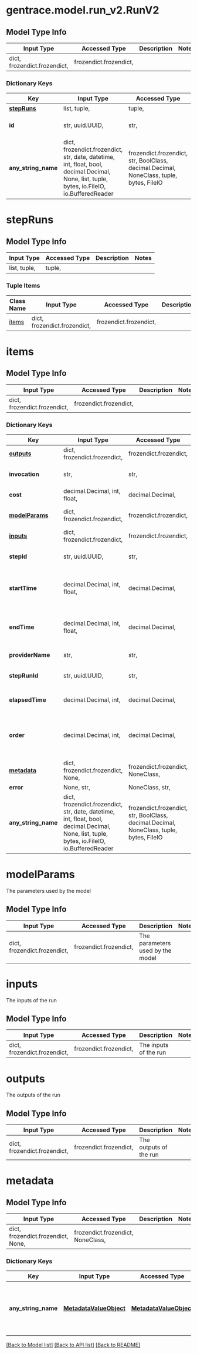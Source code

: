 # gentrace.model.run_v2.RunV2

## Model Type Info
Input Type | Accessed Type | Description | Notes
------------ | ------------- | ------------- | -------------
dict, frozendict.frozendict,  | frozendict.frozendict,  |  | 

### Dictionary Keys
Key | Input Type | Accessed Type | Description | Notes
------------ | ------------- | ------------- | ------------- | -------------
**[stepRuns](#stepRuns)** | list, tuple,  | tuple,  |  | 
**id** | str, uuid.UUID,  | str,  | The ID of the run | value must be a uuid
**any_string_name** | dict, frozendict.frozendict, str, date, datetime, int, float, bool, decimal.Decimal, None, list, tuple, bytes, io.FileIO, io.BufferedReader | frozendict.frozendict, str, BoolClass, decimal.Decimal, NoneClass, tuple, bytes, FileIO | any string name can be used but the value must be the correct type | [optional]

# stepRuns

## Model Type Info
Input Type | Accessed Type | Description | Notes
------------ | ------------- | ------------- | -------------
list, tuple,  | tuple,  |  | 

### Tuple Items
Class Name | Input Type | Accessed Type | Description | Notes
------------- | ------------- | ------------- | ------------- | -------------
[items](#items) | dict, frozendict.frozendict,  | frozendict.frozendict,  |  | 

# items

## Model Type Info
Input Type | Accessed Type | Description | Notes
------------ | ------------- | ------------- | -------------
dict, frozendict.frozendict,  | frozendict.frozendict,  |  | 

### Dictionary Keys
Key | Input Type | Accessed Type | Description | Notes
------------ | ------------- | ------------- | ------------- | -------------
**[outputs](#outputs)** | dict, frozendict.frozendict,  | frozendict.frozendict,  | The outputs of the run | 
**invocation** | str,  | str,  | The name of the method being invoked | 
**cost** | decimal.Decimal, int, float,  | decimal.Decimal,  | The cost of the run in USD | 
**[modelParams](#modelParams)** | dict, frozendict.frozendict,  | frozendict.frozendict,  | The parameters used by the model | 
**[inputs](#inputs)** | dict, frozendict.frozendict,  | frozendict.frozendict,  | The inputs of the run | 
**stepId** | str, uuid.UUID,  | str,  | The ID of the step | value must be a uuid
**startTime** | decimal.Decimal, int, float,  | decimal.Decimal,  | Timestamp in seconds since the UNIX epoch. Can be transformed into a Date object. | value must be a 32 bit float
**endTime** | decimal.Decimal, int, float,  | decimal.Decimal,  | Timestamp in seconds since the UNIX epoch. Can be transformed into a Date object. | value must be a 32 bit float
**providerName** | str,  | str,  | The name of the provider | 
**stepRunId** | str, uuid.UUID,  | str,  | The ID of the step run | value must be a uuid
**elapsedTime** | decimal.Decimal, int,  | decimal.Decimal,  | The milliseconds to complete the run | 
**order** | decimal.Decimal, int,  | decimal.Decimal,  | The order of the step run. The last step has the highest \&quot;order\&quot; number. | 
**[metadata](#metadata)** | dict, frozendict.frozendict, None,  | frozendict.frozendict, NoneClass,  |  | [optional] 
**error** | None, str,  | NoneClass, str,  |  | [optional] 
**any_string_name** | dict, frozendict.frozendict, str, date, datetime, int, float, bool, decimal.Decimal, None, list, tuple, bytes, io.FileIO, io.BufferedReader | frozendict.frozendict, str, BoolClass, decimal.Decimal, NoneClass, tuple, bytes, FileIO | any string name can be used but the value must be the correct type | [optional]

# modelParams

The parameters used by the model

## Model Type Info
Input Type | Accessed Type | Description | Notes
------------ | ------------- | ------------- | -------------
dict, frozendict.frozendict,  | frozendict.frozendict,  | The parameters used by the model | 

# inputs

The inputs of the run

## Model Type Info
Input Type | Accessed Type | Description | Notes
------------ | ------------- | ------------- | -------------
dict, frozendict.frozendict,  | frozendict.frozendict,  | The inputs of the run | 

# outputs

The outputs of the run

## Model Type Info
Input Type | Accessed Type | Description | Notes
------------ | ------------- | ------------- | -------------
dict, frozendict.frozendict,  | frozendict.frozendict,  | The outputs of the run | 

# metadata

## Model Type Info
Input Type | Accessed Type | Description | Notes
------------ | ------------- | ------------- | -------------
dict, frozendict.frozendict, None,  | frozendict.frozendict, NoneClass,  |  | 

### Dictionary Keys
Key | Input Type | Accessed Type | Description | Notes
------------ | ------------- | ------------- | ------------- | -------------
**any_string_name** | [**MetadataValueObject**](MetadataValueObject.md) | [**MetadataValueObject**](MetadataValueObject.md) | any string name can be used but the value must be the correct type | [optional] 

[[Back to Model list]](../../README.md#documentation-for-models) [[Back to API list]](../../README.md#documentation-for-api-endpoints) [[Back to README]](../../README.md)

